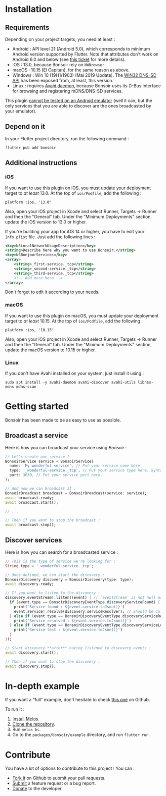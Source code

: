 # Installation

## Requirements

Depending on your project targets, you need at least :

* Android : API level 21 (Android 5.0), which corresponds to minimum Android version supported by Flutter.
  Note that attributes don't work on Android 6.0 and below
  (see [this ticket](https://issuetracker.google.com/issues/37020436) for more details).
* iOS : 13.0, because Bonsoir rely on `NWBrowser`.
* macOS : 10.15 (El Capitan), for the same reason as above.
* Windows : Win 10 (19H1/1903) (Mai 2019 Update).
  The [WIN32 DNS-SD API](https://msdn.microsoft.com/en-us/library/windows.networking.servicediscovery.dnssd.aspx)
  has been exposed from, at least, this version.
* Linux : requires [Avahi daemon](https://www.avahi.org/), because Bonsoir uses its D-Bus interface
  for browsing and registering mDNS/DNS-SD services.

This plugin [cannot be tested on an Android emulator](https://stackoverflow.com/a/46926325/3608831)
(well it can, but the only services that you are able to discover are the ones broadcasted by your emulator).

## Depend on it

In your Flutter project directory, run the following command :

```shell
flutter pub add bonsoir
```

## Additional instructions

### iOS

If you want to use this plugin on iOS, you must update your deployment target to _at least_ 13.0.
At the top of `ios/Podfile`, add the following :

```shell
platform :ios, '13.0'
```

Also, open your iOS project in Xcode and select Runner, Targets -> Runner and then the "General" tab.
Under the "Minimum Deployments" section, update the iOS version to 13.0 or higher.

If you're building your app for iOS 14 or higher, you have to edit your `Info.plist` file. Just add
the following lines :

```xml
<key>NSLocalNetworkUsageDescription</key>
<string>Describe here why you want to use Bonsoir.</string>
<key>NSBonjourServices</key>
<array>
	<string>_first-service._tcp</string>
	<string>_second-service._tcp</string>
	<string>_third-service._tcp</string>
	<!-- Add more here -->
</array>
```

Don't forget to edit it according to your needs.

### macOS

If you want to use this plugin on macOS, you must update your deployment target to _at least_ 10.15.
At the top of `ios/Podfile`, add the following :

```shell
platform :ios, '10.15'
```

Also, open your iOS project in Xcode and select Runner, Targets -> Runner and then the "General" tab.
Under the "Minimum Deployments" section, update the macOS version to 10.15 or higher.

### Linux

If you don't have Avahi installed on your system, just install it using :

```shell
sudo apt install -y avahi-daemon avahi-discover avahi-utils libnss-mdns mdns-scan
```

# Getting started

Bonsoir has been made to be as easy to use as possible.

## Broadcast a service

Here is how you can broadcast your service using _Bonsoir_ :

```dart
// Let's create our service !
BonsoirService service = BonsoirService(
  name: 'My wonderful service', // Put your service name here.
  type: '_wonderful-service._tcp', // Put your service type here. Syntax : _ServiceType._TransportProtocolName. (see http://wiki.ros.org/zeroconf/Tutorials/Understanding%20Zeroconf%20Service%20Types).
  port: 3030, // Put your service port here.
);

// And now we can broadcast it :
BonsoirBroadcast broadcast = BonsoirBroadcast(service: service);
await broadcast.ready;
await broadcast.start();

// ...

// Then if you want to stop the broadcast :
await broadcast.stop();
```

## Discover services

Here is how you can search for a broadcasted service :

```dart
// This is the type of service we're looking for :
String type = '_wonderful-service._tcp';

// Once defined, we can start the discovery :
BonsoirDiscovery discovery = BonsoirDiscovery(type: type);
await discovery.ready;

// If you want to listen to the discovery :
discovery.eventStream!.listen((event) { // `eventStream` is not null as the discovery instance is "ready" !
  if (event.type == BonsoirDiscoveryEventType.discoveryServiceFound) {
    print('Service found : ${event.service.toJson()}')
    event.service!.resolve(discovery.serviceResolver); // Should be called when the user wants to connect to this service.
  } else if (event.type == BonsoirDiscoveryEventType.discoveryServiceResolved) {
    print('Service resolved : ${event.service.toJson()}')
  } else if (event.type == BonsoirDiscoveryEventType.discoveryServiceLost) {
    print('Service lost : ${event.service.toJson()}')
  }
});

// Start discovery **after** having listened to discovery events :
await discovery.start();

// Then if you want to stop the discovery :
await discovery.stop();
```

# In-depth example

If you want a <q>full</q> example, don't hesitate to check
[this one](https://github.com/Skyost/Bonsoir/tree/master/bonsoir/example) on Github.

To run it :

1. [Install Melos](https://melos.invertase.dev/~melos-latest/getting-started#installation).
2. [Clone the repository](https://github.com/Skyost/Bonsoir/archive/refs/heads/master.zip).
3. Run `melos bs`.
4. Go to the `packages/bonsoir/example` directory, and run `flutter run`.

# Contribute

You have a lot of options to contribute to this project ! You can :

* [Fork it](https://github.com/Skyost/Bonsoir/fork) on Github to submit your pull requests.
* [Submit](https://github.com/Skyost/Bonsoir/issues/new/choose) a feature request or a bug report.
* [Donate](https://paypal.me/Skyost) to the developer.
